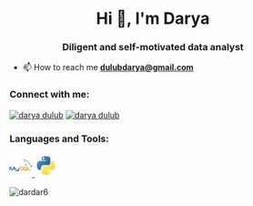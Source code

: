 <h1 align="center">Hi 👋, I'm Darya</h1>
<h3 align="center">Diligent and self-motivated data analyst</h3>

- 📫 How to reach me **dulubdarya@gmail.com**

<h3 align="left">Connect with me:</h3>
<p align="left">
<a href="https://linkedin.com/in/darya dulub" target="blank"><img align="center" src="https://raw.githubusercontent.com/rahuldkjain/github-profile-readme-generator/master/src/images/icons/Social/linked-in-alt.svg" alt="darya dulub" height="30" width="40" /></a>
<a href="https://fb.com/darya dulub" target="blank"><img align="center" src="https://raw.githubusercontent.com/rahuldkjain/github-profile-readme-generator/master/src/images/icons/Social/facebook.svg" alt="darya dulub" height="30" width="40" /></a>
</p>

<h3 align="left">Languages and Tools:</h3>
<p align="left"> <a href="https://www.mysql.com/" target="_blank" rel="noreferrer"> <img src="https://raw.githubusercontent.com/devicons/devicon/master/icons/mysql/mysql-original-wordmark.svg" alt="mysql" width="40" height="40"/> </a> <a href="https://www.python.org" target="_blank" rel="noreferrer"> <img src="https://raw.githubusercontent.com/devicons/devicon/master/icons/python/python-original.svg" alt="python" width="40" height="40"/> </a> </p>

<p><img align="center" src="https://github-readme-stats.vercel.app/api/top-langs?username=dardar6&show_icons=true&locale=en&layout=compact" alt="dardar6" /></p>
